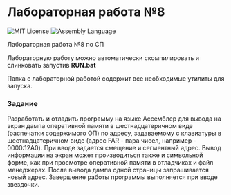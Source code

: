 # Лабораторная работа №8
<img src="http://img.shields.io/badge/license-MIT-brightgreen.svg" alt="MIT License"> <img src="https://img.shields.io/badge/language-Assembly-green.svg" alt="Assembly Language">

Лабораторная работа №8 по СП

Лабораторную работу можно автоматически скомпилировать и слинковать запустив **RUN.bat**

Папка с лабораторной работой содержит все необходимые утилиты для запуска.

### Задание

Разработать и отладить программу на языке Ассемблер для вывода на экран дампа оперативной памяти в шестнадцатеричном виде (распечатки содержимого ОП) по адресу, задаваемому с клавиатуры в шестнадцатеричном виде (адрес FAR - пара чисел, например - 0000:12A0). При вводе задается смещение и сегментный адрес. Вывод информации на экран может производиться также и символьной форме, как при просмотре оперативной памяти в отладчиках и файл менеджерах. После вывода дампа одной страницы запрашивается новый адрес. Завершение работы программы выполняется при вводе звездочки.
